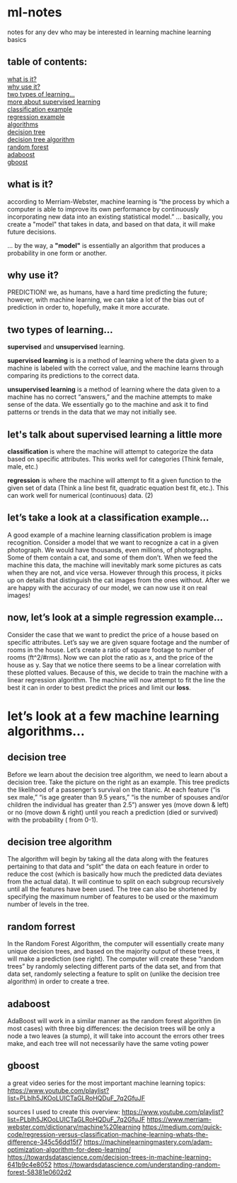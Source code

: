 # ml-notes
notes for any dev who may be interested in learning machine learning basics

## table of contents:
[what is it?](#what-is-it)\
[why use it?](#why-use-it)\
[two types of learning...](#two-types-of-learning)\
[more about supervised learning](#lets-talk-about-supervised-learning-a-little-more)\
[classification example](#lets-take-a-look-at-a-classification-example)\
[regression example](#now-lets-look-at-a-simple-regression-example)\
[algorithms](#now-lets-look-at-a-few-machine-learning-algorithms)\
[decision tree](#decision-tree)\
[decision tree algorithm](#decision-tree-algorithm)\
[random forest](#random-forrest)\
[adaboost](#adaboost)\
[gboost](#gboost)

## what is it?
according to Merriam-Webster, machine learning is “the process by which a computer is able to improve its own performance by continuously incorporating new data into an existing statistical model.” ... basically, you create a "model" that takes in data, and based on that data, it will make future decisions.

... by the way, a **"model"** is essentially an algorithm that produces a probability in one form or another.

## why use it?
PREDICTION! we, as humans, have a hard time predicting the future; however, with machine learning, we can take a lot of the bias out of prediction in order to, hopefully, make it more accurate.

## two types of learning...
**supervised** and **unsupervised** learning. 

**supervised learning** is is a method of learning where the data given to a machine is labeled with the correct value, and the machine learns through comparing its predictions to the correct data.

**unsupervised learning** is a method of learning where the data given to a machine has no correct “answers,” and the machine attempts to make sense of the data. We essentially go to the machine and ask it to find patterns or trends in the data that we may not initially see.

## let's talk about supervised learning a little more
**classification** is where the machine will attempt to categorize the data based on specific attributes. This works well for categories (Think female, male, etc.)

**regression** is where the machine will attempt to fit a given function to the given set of data (Think a line best fit, quadratic equation best fit, etc.). This can work well for numerical (continuous) data. (2)

## let’s take a look at a classification example…
A good example of a machine learning classification problem is image recognition.
Consider a model that we want to recognize a cat in a given photograph. We would have thousands, even millions, of photographs. Some of them contain a cat, and some of them don’t. 
When we feed the machine this data, the machine will inevitably mark some pictures as cats when they are not, and vice versa. However through this process, it picks up on details that distinguish the cat images from the ones without. 
After we are happy with the accuracy of our model, we can now use it on real images!

## now, let’s look at a simple regression example…

Consider the case that we want to predict the price of a house based on specific attributes. Let’s say we are given square footage and the number of rooms in the house. 
Let’s create a ratio of square footage to number of rooms (ft^2/#rms). Now we can plot the ratio as x, and the price of the house as y. 
Say that we notice there seems to be a linear correlation with these plotted values. Because of this, we decide to train the machine with a linear regression algorithm. The machine will now attempt to fit the line the best it can in order to best predict the prices and limit our **loss**.

# let’s look at a few machine learning algorithms… 

## decision tree
Before we learn about the decision tree algorithm, we need to learn about a decision tree. Take the picture on the right as an example. This tree predicts the likelihood of a passenger’s survival on the titanic. At each feature (“is sex male,” “is age greater than 9.5 years,” “is the number of spouses and/or children the individual has greater than 2.5”) answer yes (move down & left) or no (move down & right) until you reach a prediction (died or survived) with the probability ( from 0-1).


## decision tree algorithm
The algorithm will begin by taking all the data along with the features pertaining to that data and “split” the data on each feature in order to reduce the cost (which is basically how much the predicted data deviates from the actual data). It will continue to split on each subgroup recursively until all the features have been used. The tree can also be shortened by specifying the maximum number of features to be used or the maximum number of levels in the tree.



## random forrest
In the Random Forest Algorithm, the computer will essentially create many unique decision trees, and based on the majority output of these trees, it will make a prediction (see right). The computer will create these “random trees” by randomly selecting different parts of the data set, and from that data set, randomly selecting a feature to split on (unlike the decision tree algorithm) in order to create a tree.



## adaboost
AdaBoost will work in a similar manner as the random forest algorithm (in most cases) with three big differences: the decision trees will be only a node a two leaves (a stump), it will take into account the errors other trees make, and each tree will not necessarily have the same voting power



## gboost



a great video series for the most important machine learning topics:
https://www.youtube.com/playlist?list=PLblh5JKOoLUICTaGLRoHQDuF_7q2GfuJF

sources I used to create this overview:
https://www.youtube.com/playlist?list=PLblh5JKOoLUICTaGLRoHQDuF_7q2GfuJF
https://www.merriam-webster.com/dictionary/machine%20learning
https://medium.com/quick-code/regression-versus-classification-machine-learning-whats-the-difference-345c56dd15f7
https://machinelearningmastery.com/adam-optimization-algorithm-for-deep-learning/
https://towardsdatascience.com/decision-trees-in-machine-learning-641b9c4e8052
https://towardsdatascience.com/understanding-random-forest-58381e0602d2


